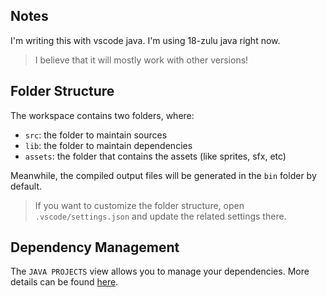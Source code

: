 ## Notes

I'm writing this with vscode java. I'm using 18-zulu java right now.

> I believe that it will mostly work with other versions!
## Folder Structure

The workspace contains two folders, where:

- `src`: the folder to maintain sources
- `lib`: the folder to maintain dependencies
- `assets`: the folder that contains the assets (like sprites, sfx, etc)

Meanwhile, the compiled output files will be generated in the `bin` folder by default.

> If you want to customize the folder structure, open `.vscode/settings.json` and update the related settings there.

## Dependency Management

The `JAVA PROJECTS` view allows you to manage your dependencies. More details can be found [here](https://github.com/microsoft/vscode-java-dependency#manage-dependencies).
